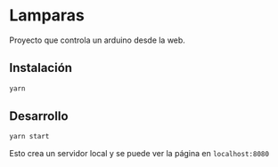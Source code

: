# Lamparas

Proyecto que controla un arduino desde la web.

## Instalación

```bash
yarn
```

## Desarrollo

```bash
yarn start
```

Esto crea un servidor local y se puede ver la página en `localhost:8080`
